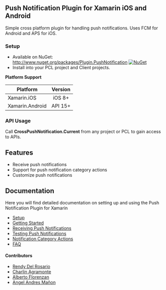 ## Push Notification Plugin for Xamarin iOS and Android
Simple cross platform plugin for handling push notifications. Uses FCM for Android and APS for iOS.

### Setup
* Available on NuGet: http://www.nuget.org/packages/Plugin.PushNotification [![NuGet](https://img.shields.io/nuget/v/Plugin.PushNotification.svg?label=NuGet)](https://www.nuget.org/packages/Plugin.PushNotification/)
* Install into your PCL project and Client projects.

**Platform Support**

|Platform|Version|
| ------------------- | :------------------: |
|Xamarin.iOS|iOS 8+|
|Xamarin.Android|API 15+|

### API Usage

Call **CrossPushNotification.Current** from any project or PCL to gain access to APIs.

## Features

- Receive push notifications
- Support for push notification category actions
- Customize push notifications


## Documentation

Here you will find detailed documentation on setting up and using the Push Notification Plugin for Xamarin

* [Setup](docs/Setup.md)
* [Getting Started](docs/GettingStarted.md)
* [Receiving Push Notifications](docs/ReceivingNotifications.md)
* [Testing Push Notifications](docs/TestingPushNotifications.md)
* [Notification Category Actions](docs/NotificationActions.md)
* [FAQ](docs/FAQ.md)

#### Contributors

* [Rendy Del Rosario](https://github.com/rdelrosario)
* [Charlin Agramonte](https://github.com/char0394)
* [Alberto Florenzan](https://github.com/aflorenzan)
* [Angel Andres Mañon](https://github.com/AngelAndresM)

